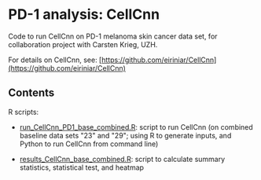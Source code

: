 # PD-1 analysis: CellCnn

Code to run CellCnn on PD-1 melanoma skin cancer data set, for collaboration project with Carsten Krieg, UZH.

For details on CellCnn, see: [https://github.com/eiriniar/CellCnn](https://github.com/eiriniar/CellCnn)


## Contents

R scripts:

- [run_CellCnn_PD1_base_combined.R](run_CellCnn_PD1_base_combined.R): script to run CellCnn (on combined baseline data sets "23" and "29"; using R to generate inputs, and Python to run CellCnn from command line)

- [results_CellCnn_base_combined.R](results_CellCnn_base_combined.R): script to calculate summary statistics, statistical test, and heatmap

